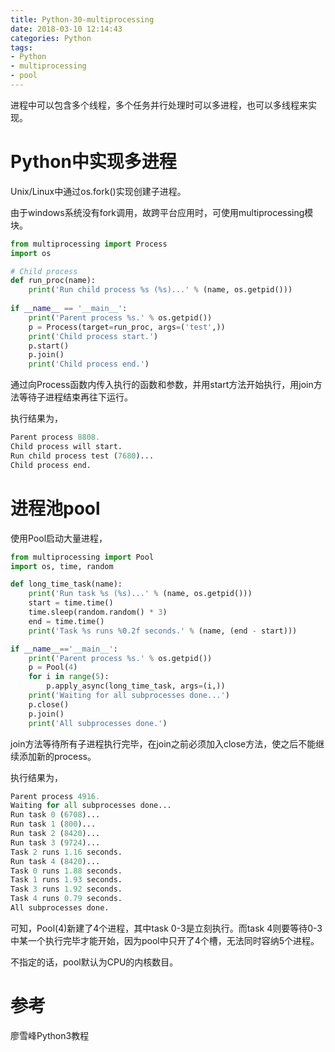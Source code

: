 ```yaml
---
title: Python-30-multiprocessing
date: 2018-03-10 12:14:43
categories: Python
tags:
- Python
- multiprocessing
- pool
---
```




进程中可以包含多个线程，多个任务并行处理时可以多进程，也可以多线程来实现。

# Python中实现多进程

Unix/Linux中通过os.fork()实现创建子进程。

由于windows系统没有fork调用，故跨平台应用时，可使用multiprocessing模块。

```python
from multiprocessing import Process
import os

# Child process
def run_proc(name):
    print('Run child process %s (%s)...' % (name, os.getpid()))
    
if __name__ == '__main__':
    print('Parent process %s.' % os.getpid())
    p = Process(target=run_proc, args=('test',))
    print('Child process start.')
    p.start()
    p.join()
    print('Child process end.')
```

通过向Process函数内传入执行的函数和参数，并用start方法开始执行，用join方法等待子进程结束再往下运行。

执行结果为，

```python
Parent process 8808.
Child process will start.
Run child process test (7680)...
Child process end.
```

# 进程池pool

使用Pool启动大量进程，

```python
from multiprocessing import Pool
import os, time, random

def long_time_task(name):
    print('Run task %s (%s)...' % (name, os.getpid()))
    start = time.time()
    time.sleep(random.random() * 3)
    end = time.time()
    print('Task %s runs %0.2f seconds.' % (name, (end - start)))

if __name__=='__main__':
    print('Parent process %s.' % os.getpid())
    p = Pool(4)
    for i in range(5):
        p.apply_async(long_time_task, args=(i,))
    print('Waiting for all subprocesses done...')
    p.close()
    p.join()
    print('All subprocesses done.')
```

join方法等待所有子进程执行完毕，在join之前必须加入close方法，使之后不能继续添加新的process。

执行结果为，

```python
Parent process 4916.
Waiting for all subprocesses done...
Run task 0 (6708)...
Run task 1 (800)...
Run task 2 (8420)...
Run task 3 (9724)...
Task 2 runs 1.16 seconds.
Run task 4 (8420)...
Task 0 runs 1.88 seconds.
Task 1 runs 1.93 seconds.
Task 3 runs 1.92 seconds.
Task 4 runs 0.79 seconds.
All subprocesses done.
```

可知，Pool(4)新建了4个进程，其中task 0-3是立刻执行。而task 4则要等待0-3中某一个执行完毕才能开始，因为pool中只开了4个槽，无法同时容纳5个进程。

不指定的话，pool默认为CPU的内核数目。

# 参考

廖雪峰Python3教程
